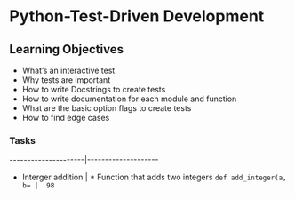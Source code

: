 # Python-Test-Driven Development

## Learning Objectives

* What’s an interactive test
* Why tests are important
* How to write Docstrings to create tests
* How to write documentation for each module and function
* What are the basic option flags to create tests
* How to find edge cases

### Tasks
---------------------|--------------------
* Interger addition  | * Function that adds two integers ```def add_integer(a, b=
                     |  98```